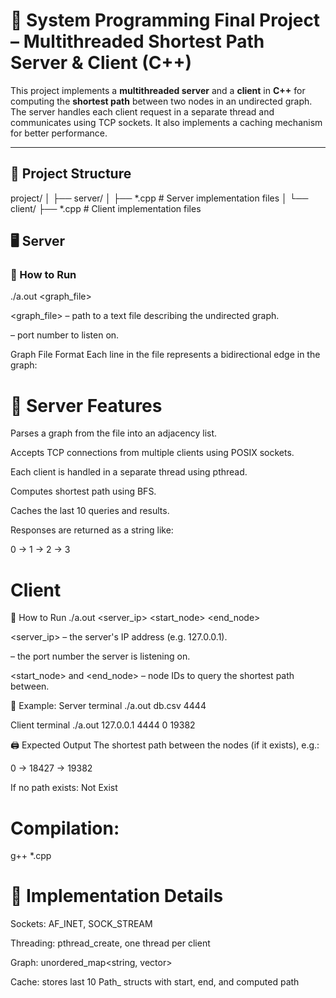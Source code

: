 # 🧠 System Programming Final Project – Multithreaded Shortest Path Server & Client (C++)

This project implements a **multithreaded server** and a **client** in **C++** for computing the **shortest path** between two nodes in an undirected graph. The server handles each client request in a separate thread and communicates using TCP sockets. It also implements a caching mechanism for better performance.

---

## 📁 Project Structure
project/
│
├── server/
│ ├── *.cpp # Server implementation files
│
└── client/
├── *.cpp # Client implementation files

## 🖥️ Server

### 🔧 How to Run

./a.out <graph_file> <port>

<graph_file> – path to a text file describing the undirected graph.

<port> – port number to listen on.


 Graph File Format
Each line in the file represents a bidirectional edge in the graph:
<node1> <node2>

# 🧩 Server Features
Parses a graph from the file into an adjacency list.

Accepts TCP connections from multiple clients using POSIX sockets.

Each client is handled in a separate thread using pthread.

Computes shortest path using BFS.

Caches the last 10 queries and results.

Responses are returned as a string like:

0 -> 1 -> 2 -> 3

# Client
🔧 How to Run
./a.out <server_ip> <port> <start_node> <end_node>

<server_ip> – the server's IP address (e.g. 127.0.0.1).

<port> – the port number the server is listening on.

<start_node> and <end_node> – node IDs to query the shortest path between.

🧾 Example:
Server terminal
./a.out db.csv 4444

Client terminal
./a.out 127.0.0.1 4444 0 19382

🖨️ Expected Output
The shortest path between the nodes (if it exists), e.g.:

0 -> 18427 -> 19382

If no path exists:
Not Exist

# Compilation:
g++ *.cpp

# 🧠 Implementation Details
Sockets: AF_INET, SOCK_STREAM

Threading: pthread_create, one thread per client

Graph: unordered_map<string, vector<string>>

Cache: stores last 10 Path_ structs with start, end, and computed path


